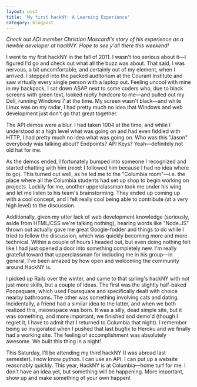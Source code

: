 ```yaml
---
layout: post
title: 'My first hackNY: A Learning Experience'
category: blogpost
---
```

*Check out ADI member Christian Moscardi's story of his experience as a newbie
developer at hackNY. Hope to see y'all there this weekend!*

I went to my first hackNY in the fall of 2011. I wasn't too serious about
it&mdash;I figured I'd go and check out what all the buzz was about. That said,
I was nervous, a bit uncomfortable, and certainly out of my element, when I
arrived. I stepped into the packed auditorium at the Courant Institute and saw
virtually every single person with a laptop out. Feeling uncool with mine in my
backpack, I sat down ASAP next to some coders who, due to black screens with
green text, looked *really hardcore* to me&mdash;and pulled out my Dell,
running Windows 7 at the time. My screen wasn't black&mdash;and while Linux was
on my radar, I had pretty much no idea that Windows and web development just
don't go that great together.

The API demos were a blur. I had taken 1004 at the time, and while I understood
at a high level what was going on and had even fiddled with HTTP, I had pretty
much no idea what was going on. Who was this "Jason" everybody was talking
about? Endpoints? API Keys? Yeah&mdash;definitely not old hat for me.

As the demos ended, I fortunately bumped into someone I recognized and started
chatting with him (*read*: I followed him because I had no idea where to go).
This turned out well, as he led me to the "Columbia room"&mdash;i.e. the place
where all the Columbia students had set up shop to begin working on projects.
Luckily for me, another upperclassman took me under his wing and let me listen
to his team's brainstorming. They ended up coming up with a cool concept, and I
felt really cool being able to contribute (at a very high level) to the
discussion.

Additionally, given my utter lack of web development knowledge (seriously,
aside from HTML/CSS we're talking nothing), hearing words like "Node.JS" thrown
out actually gave me great Google-fodder and things to do while I tried
to follow the discussion, which was quickly becoming more and more technical.
Within a couple of hours I headed out, but even doing nothing felt like I had
just opened a door into something completely new. I'm really grateful toward
that upperclassman for including me in his group&mdash;in general, I've been
amazed by how open and welcoming the community around HackNY is.

I picked up Rails over the winter, and came to that spring's hackNY with not
just more skills, but a couple of ideas. The first was the slightly half-baked
Poopsquare, which used Foursquare and specifically dealt with choice nearby
bathrooms. The other was something involving cats and dating. Incidentally, a
friend had a similar idea to the latter, and when we both realized this,
meowspace was born. It was a silly, dead simple site, but it was something, and
more important, we finished and demo'd (though I regret it, I have to admit
that I returned to Columbia that night). I remember being so invigorated when I
pushed that last bugfix to Heroku and we finally had a working site. The
feeling of accomplishment was absolutely awesome. We built this thing in a
night!

This Saturday, I'll be attending my third hackNY (I was abroad last semester).
I now know python. I can use an API. I can put up a website reasonably
quickly. This year, HackNY is at Columbia&mdash;home turf for me. I don't have
an idea yet, but something will be happening. More important, show up and make
something of your own happen!
